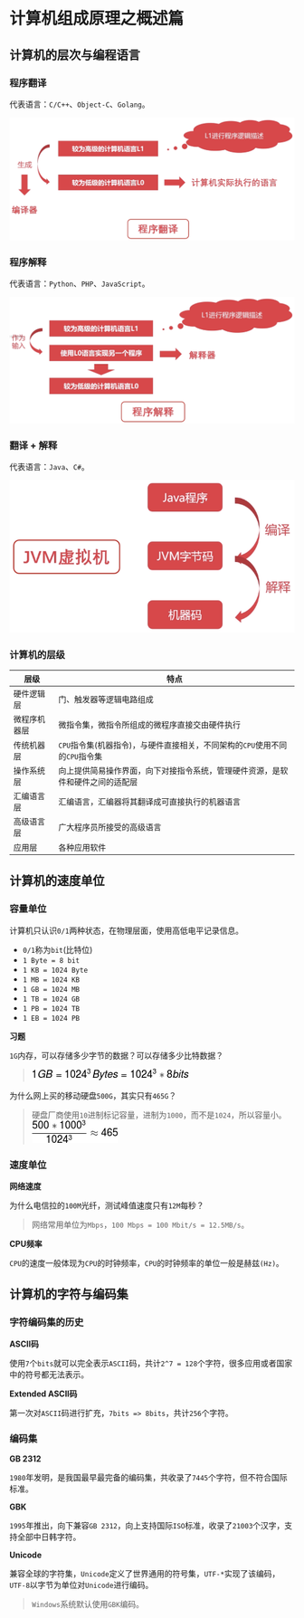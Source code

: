 # 计算机组成原理之概述篇

## 计算机的层次与编程语言

### 程序翻译

代表语言：`C/C++`、`Object-C`、`Golang`。

![程序翻译](assets/translate.png)

### 程序解释

代表语言：`Python`、`PHP`、`JavaScript`。

![程序解释](assets/explain.png)

### 翻译 + 解释

代表语言：`Java`、`C#`。

![JVM虚拟机](assets/jvm.png)

### 计算机的层级

| 层级 | 特点 |
| ---- | ---- |
| 硬件逻辑层 | 门、触发器等逻辑电路组成 |
| 微程序机器层 | 微指令集，微指令所组成的微程序直接交由硬件执行 |
| 传统机器层 | `CPU`指令集(机器指令)，与硬件直接相关，不同架构的`CPU`使用不同的`CPU`指令集 |
| 操作系统层 | 向上提供简易操作界面，向下对接指令系统，管理硬件资源，是软件和硬件之间的适配层 |
| 汇编语言层 | 汇编语言，汇编器将其翻译成可直接执行的机器语言 |
| 高级语言层 | 广大程序员所接受的高级语言 |
| 应用层 | 各种应用软件 |

## 计算机的速度单位

### 容量单位

计算机只认识`0/1`两种状态，在物理层面，使用高低电平记录信息。

- `0/1`称为`bit`(比特位)
- `1 Byte = 8 bit`
- `1 KB = 1024 Byte`
- `1 MB = 1024 KB`
- `1 GB = 1024 MB`
- `1 TB = 1024 GB`
- `1 PB = 1024 TB`
- `1 EB = 1024 PB`

**习题**

`1G`内存，可以存储多少字节的数据？可以存储多少比特数据？

> ![答案](assets/expression-conversion.png)

为什么网上买的移动硬盘`500G`，其实只有`465G`？

> 硬盘厂商使用`10`进制标记容量，进制为`1000`，而不是`1024`，所以容量小。
> ![答案](assets/expression-calculation.png)

### 速度单位

**网络速度**

为什么电信拉的`100M`光纤，测试峰值速度只有`12M`每秒？

> 网络常用单位为`Mbps`，`100 Mbps = 100 Mbit/s = 12.5MB/s`。

**CPU频率**

`CPU`的速度一般体现为`CPU`的时钟频率，`CPU`的时钟频率的单位一般是赫兹`(Hz)`。

## 计算机的字符与编码集

### 字符编码集的历史

**ASCII码**

使用`7`个`bits`就可以完全表示`ASCII`码，共计`2^7 = 128`个字符，很多应用或者国家中的符号都无法表示。

**Extended ASCII码**

第一次对`ASCII`码进行扩充，`7bits => 8bits`，共计`256`个字符。

### 编码集

**GB 2312**

`1980`年发明，是我国最早最完备的编码集，共收录了`7445`个字符，但不符合国际标准。

**GBK**

`1995`年推出，向下兼容`GB 2312`，向上支持国际`ISO`标准，收录了`21003`个汉字，支持全部中日韩字符。

**Unicode**

兼容全球的字符集，`Unicode`定义了世界通用的符号集，`UTF-*`实现了该编码，`UTF-8`以字节为单位对`Unicode`进行编码。

> `Windows`系统默认使用`GBK`编码。